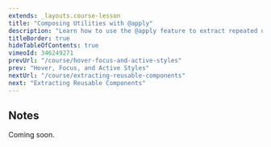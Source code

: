 ```yaml
---
extends: _layouts.course-lesson
title: "Composing Utilities with @apply"
description: "Learn how to use the @apply feature to extract repeated utility patterns."
titleBorder: true
hideTableOfContents: true
vimeoId: 346249271
prevUrl: "/course/hover-focus-and-active-styles"
prev: "Hover, Focus, and Active Styles"
nextUrl: "/course/extracting-reusable-components"
next: "Extracting Reusable Components"
---
```


## Notes

Coming soon.
